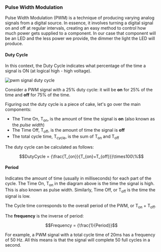 ### Pulse Width Modulation

Pulse Width Modulation (PWM) is a technique of producing varying analog signals from a digital source. In essence, it involves turning a digital signal on and off at regular intervals, creating an easy method to control how much power gets supplied to a component. In our case that component will be an LED and the less power we provide, the dimmer the light the LED will produce.

<!-- // TODO: GRAPHIC showing 3 or 4 pwm signals with different duty cycles -->

#### Duty Cycle

In this context, the Duty Cycle indicates what percentage of the time a signal is ON (at logical high - high voltage).

![pwm signal duty cycle](http://www.bristolwatch.com/picaxe/images/io43.gif)

Consider a PWM signal with a 25% duty cycle: it will be **on** for 25% of the time and **off** for 75% of the time.

Figuring out the duty cycle is a piece of cake, let's go over the main components:

* The Time On, T<sub>on</sub>, is the amount of time the signal is **on** (also known as the *pulse width*)
* The Time Off, T<sub>off</sub>, is the amount of time the signal is **off**
* The total cycle time, T<sub>cycle</sub>, is the sum of T<sub>on</sub> and T<sub>off</sub>

The duty cycle can be calculated as follows:

$$DutyCycle = {\frac{T_{on}}{T_{on}+T_{off}}}\times100\%$$

#### Period

Indicates the amount of time (usually in milliseconds) for each part of the cycle.
The Time On, T<sub>on</sub> in the diagram above is the time the signal is high. This is also known as pulse width.
Similarly, Time Off, or T<sub>off</sub> is the time the signal is low.

The Cycle time corresponds to the overall period of the PWM, or T<sub>on</sub> + T<sub>off</sub>.

The **frequency** is the inverse of period:

$$Frequency = {\frac{1}{Period}}$$

For example, a PWM signal with a total cycle time of 20ms has a frequency of 50 Hz. All this means is that the signal will complete 50 full cycles in a second.

<!-- TODO: this Application section is unclear/would be confusing to a beginner -->
<!-- #### Application

The power of PWM signals is that they allow you to deliver a continuous range of voltages between the digital Hi and Low values. -->
